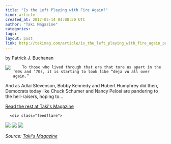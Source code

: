 ```yaml
---
title: "Is the Left Playing with Fire Again?"
kind: article
created_at: 2017-02-14 04:00:50 UTC
author: "Taki Magazine"
categories: 
tags: 
layout: post
link: http://takimag.com/article/is_the_left_playing_with_fire_again_patrick_buchanan
---
```



<!--
   Is the Left Playing with Fire Again?             # => "I Made a Pretty Gem - Planet.rb"
   http://takimag.com/article/is_the_left_playing_with_fire_again_patrick_buchanan               # => "http://poteland.com/blog/i-made-a-pretty-gem-planet-dot-rb/"
   2017-02-14 04:00:50 UTC              # => "2012-04-14 05:17:00 UTC"
   by Patrick J. Buchanan&lt;br&gt;
	  

&lt;img src=&quot;http://takimag.com/images/uploads/bigstock-Seamless-Pattern-From-Peace-Si-118954208.jpg&quot; style=&quot;float:left;margin-right:8px;&quot;&gt;
	






	
		To those who lived through that era that tore us apart in the ‘60s and ‘70s, it is starting to look like “deja vu all over again.”

And as Adlai Stevenson, Bobby Kennedy and Hubert Humphrey did then, Democrats today like Chuck Schumer and Nancy Pelosi are pandering to the hell-raisers, hoping to...
	&lt;p&gt;&lt;a href=&quot;http://takimag.com/article/is_the_left_playing_with_fire_again_patrick_buchanan&quot;&gt;Read the rest at Taki&#39;s Magazine&lt;/a&gt;&lt;/p&gt;
						
	  
	  
	  
	  &lt;div class=&quot;feedflare&quot;&gt;
&lt;a href=&quot;http://feeds.feedburner.com/~ff/takimag?a=taS4mVL1XpU:C0kZM3tYKZQ:yIl2AUoC8zA&quot;&gt;&lt;img src=&quot;http://feeds.feedburner.com/~ff/takimag?d=yIl2AUoC8zA&quot; border=&quot;0&quot;&gt;&lt;/a&gt; &lt;a href=&quot;http://feeds.feedburner.com/~ff/takimag?a=taS4mVL1XpU:C0kZM3tYKZQ:qj6IDK7rITs&quot;&gt;&lt;img src=&quot;http://feeds.feedburner.com/~ff/takimag?d=qj6IDK7rITs&quot; border=&quot;0&quot;&gt;&lt;/a&gt; &lt;a href=&quot;http://feeds.feedburner.com/~ff/takimag?a=taS4mVL1XpU:C0kZM3tYKZQ:gIN9vFwOqvQ&quot;&gt;&lt;img src=&quot;http://feeds.feedburner.com/~ff/takimag?i=taS4mVL1XpU:C0kZM3tYKZQ:gIN9vFwOqvQ&quot; border=&quot;0&quot;&gt;&lt;/a&gt;
&lt;/div&gt;&lt;img src=&quot;http://feeds.feedburner.com/~r/takimag/~4/taS4mVL1XpU&quot; height=&quot;1&quot; width=&quot;1&quot; alt=&quot;&quot;&gt;           # => "I’ve been hurting to write this ever since we had the idea of creating a Planet for Cubox..." (Continued)
   Taki&#39;s Magazine              # => "This is where I tell you stuff"
   takis-magazine              # => "this-is-where-i-tell-you-stuff"
   http://takimag.com/article/               # => "http://poteland.com/articles"
           # => "programming planet"
                 # => "go ruby jekyll"
   http://takimag.com/images/global/taki_tm_v2.png              # => "http://poteland.com/images/site-logo.png"
   Taki Magazine                 # => "Pablo Astigarraga"
   takimag                # => "poteland"
   http://twitter.com/takimag            # => "http://twitter.com/poteland" -->
by Patrick J. Buchanan<br>
	  

<img src="http://takimag.com/images/uploads/bigstock-Seamless-Pattern-From-Peace-Si-118954208.jpg" style="float:left;margin-right:8px;">
	






	
		To those who lived through that era that tore us apart in the ‘60s and ‘70s, it is starting to look like “deja vu all over again.”

And as Adlai Stevenson, Bobby Kennedy and Hubert Humphrey did then, Democrats today like Chuck Schumer and Nancy Pelosi are pandering to the hell-raisers, hoping to...
	<p><a href="http://takimag.com/article/is_the_left_playing_with_fire_again_patrick_buchanan">Read the rest at Taki's Magazine</a></p>
						
	  
	  
	  
	  <div class="feedflare">
<a href="http://feeds.feedburner.com/~ff/takimag?a=taS4mVL1XpU:C0kZM3tYKZQ:yIl2AUoC8zA"><img src="http://feeds.feedburner.com/~ff/takimag?d=yIl2AUoC8zA" border="0"></a> <a href="http://feeds.feedburner.com/~ff/takimag?a=taS4mVL1XpU:C0kZM3tYKZQ:qj6IDK7rITs"><img src="http://feeds.feedburner.com/~ff/takimag?d=qj6IDK7rITs" border="0"></a> <a href="http://feeds.feedburner.com/~ff/takimag?a=taS4mVL1XpU:C0kZM3tYKZQ:gIN9vFwOqvQ"><img src="http://feeds.feedburner.com/~ff/takimag?i=taS4mVL1XpU:C0kZM3tYKZQ:gIN9vFwOqvQ" border="0"></a>
</div><img src="http://feeds.feedburner.com/~r/takimag/~4/taS4mVL1XpU" height="1" width="1" alt=""><div class="">
    <i>Source: <a href="http://takimag.com/article/">Taki&#39;s Magazine</a></i>
</div>
